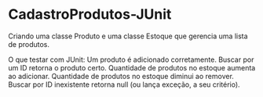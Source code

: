 # CadastroProdutos-JUnit
Criando uma classe Produto e uma classe Estoque que gerencia uma lista de produtos. 

O que testar com JUnit:
Um produto é adicionado corretamente.
Buscar por um ID retorna o produto certo.
Quantidade de produtos no estoque aumenta ao adicionar.
Quantidade de produtos no estoque diminui ao remover.
Buscar por ID inexistente retorna null (ou lança exceção, a seu critério).
